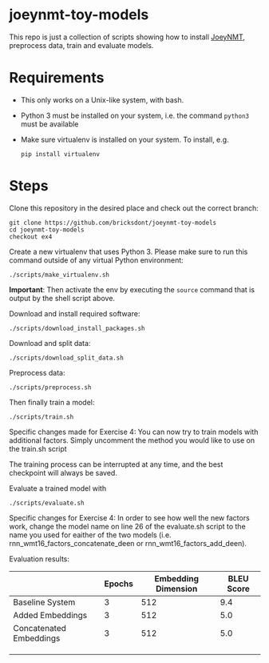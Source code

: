 # joeynmt-toy-models

This repo is just a collection of scripts showing how to install [JoeyNMT](https://github.com/joeynmt/joeynmt), preprocess
data, train and evaluate models.

# Requirements

- This only works on a Unix-like system, with bash.
- Python 3 must be installed on your system, i.e. the command `python3` must be available
- Make sure virtualenv is installed on your system. To install, e.g.

    `pip install virtualenv`

# Steps

Clone this repository in the desired place and check out the correct branch:

    git clone https://github.com/bricksdont/joeynmt-toy-models
    cd joeynmt-toy-models
    checkout ex4

Create a new virtualenv that uses Python 3. Please make sure to run this command outside of any virtual Python environment:

    ./scripts/make_virtualenv.sh

**Important**: Then activate the env by executing the `source` command that is output by the shell script above.

Download and install required software:

    ./scripts/download_install_packages.sh

Download and split data:

    ./scripts/download_split_data.sh

Preprocess data:

    ./scripts/preprocess.sh


Then finally train a model:

    ./scripts/train.sh


Specific changes made for Exercise 4:
You can now try to train models with additional factors.
Simply uncomment the method you would like to use on the train.sh script
    

The training process can be interrupted at any time, and the best checkpoint will always be saved.

Evaluate a trained model with

    ./scripts/evaluate.sh

Specific changes for Exercise 4:
In order to see how well the new factors work, change the model name on line 26 of the evaluate.sh script to the name you used for eaither of the two models (i.e. rnn_wmt16_factors_concatenate_deen or rnn_wmt16_factors_add_deen).

Evaluation results:

|                         | Epochs | Embedding Dimension | BLEU Score |
|-------------------------|--------|---------------------|------------|
| Baseline System         | 3      | 512                 | 9.4        |
| Added Embeddings        | 3      | 512                 | 5.0        |
| Concatenated Embeddings | 3      | 512                 | 5.0        |
|                         |        |                     |            |
|                         |        |                     |            |
|                         |        |                     |            |